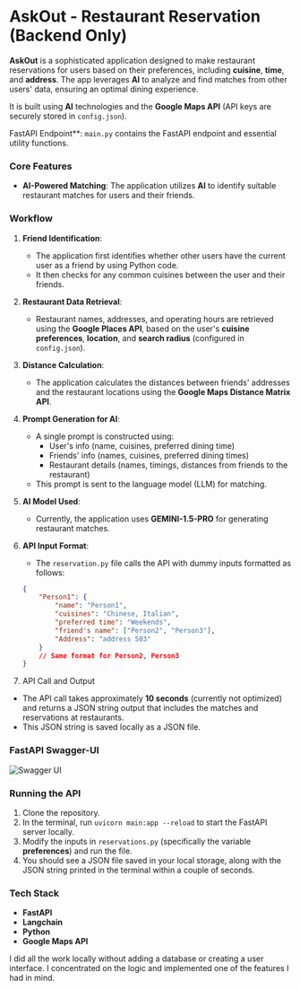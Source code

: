 # AskOut - Restaurant Reservation (Backend Only)

**AskOut** is a sophisticated application designed to make restaurant reservations for users based on their preferences, including **cuisine**, **time**, and **address**. The app leverages **AI** to analyze and find matches from other users' data, ensuring an optimal dining experience.

It is built using **AI** technologies and the **Google Maps API** (API keys are securely stored in `config.json`).

FastAPI Endpoint**: `main.py` contains the FastAPI endpoint and essential utility functions.

### Core Features
  
- **AI-Powered Matching**: The application utilizes **AI** to identify suitable restaurant matches for users and their friends.

### Workflow

1. **Friend Identification**:
   - The application first identifies whether other users have the current user as a friend by using Python code.
   - It then checks for any common cuisines between the user and their friends.

2. **Restaurant Data Retrieval**:
   - Restaurant names, addresses, and operating hours are retrieved using the **Google Places API**, based on the user's **cuisine preferences**, **location**, and **search radius** (configured in `config.json`).

3. **Distance Calculation**:
   - The application calculates the distances between friends' addresses and the restaurant locations using the **Google Maps Distance Matrix API**.

4. **Prompt Generation for AI**:
   - A single prompt is constructed using:
     - User's info (name, cuisines, preferred dining time)
     - Friends' info (names, cuisines, preferred dining times)
     - Restaurant details (names, timings, distances from friends to the restaurant)
   - This prompt is sent to the language model (LLM) for matching.

5. **AI Model Used**:
   - Currently, the application uses **GEMINI-1.5-PRO** for generating restaurant matches.

6. **API Input Format**:
   - The `reservation.py` file calls the API with dummy inputs formatted as follows:

   ```json
   {
       "Person1": {
           "name": "Person1",
           "cuisines": "Chinese, Italian",
           "preferred time": "Weekends",
           "friend's name": ["Person2", "Person3"],
           "Address": "address 503"
       }
       // Same format for Person2, Person3
   }
7. API Call and Output
- The API call takes approximately **10 seconds** (currently not optimized) and returns a JSON string output that includes the matches and reservations at restaurants.
- This JSON string is saved locally as a JSON file.

### FastAPI Swagger-UI
![Swagger UI](fastapi_swagger.png)

### Running the API
1. Clone the repository.
2. In the terminal, run `uvicorn main:app --reload` to start the FastAPI server locally.
3. Modify the inputs in `reservations.py` (specifically the variable **preferences**) and run the file.
4. You should see a JSON file saved in your local storage, along with the JSON string printed in the terminal within a couple of seconds.

### Tech Stack
- **FastAPI**
- **Langchain**
- **Python**
- **Google Maps API**


I did all the work locally without adding a database or creating a user interface. I concentrated on the logic and implemented one of the features I had in mind.

